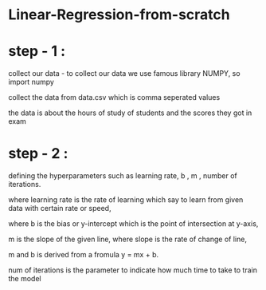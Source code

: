 # Linear-Regression-from-scratch


# step - 1 :

collect our data - to collect our data we use famous library NUMPY, so import numpy

collect the data from data.csv which is comma seperated values

the data is about the hours of study of students and the scores they got in exam 

# step - 2 :
defining the hyperparameters such as learning rate, b , m , number of iterations.

where learning rate is the rate of learning which say to learn from given data with certain rate or speed,

where b is the bias or y-intercept which is the point of intersection at y-axis,

m is the slope of the given line, where slope is the rate of change of line,

m and b is derived from a fromula y = mx + b.

num of iterations is the parameter to indicate how much time to take to train the model

